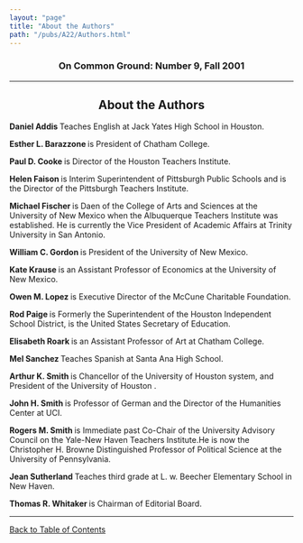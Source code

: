 ```yaml
---
layout: "page"
title: "About the Authors"
path: "/pubs/A22/Authors.html"
---
```

<main>
<h3 align="CENTER">On Common Ground: Number 9, Fall 2001</h3>
<hr/>
<h2 align="CENTER">About the Authors</h2>
<p><b>Daniel Addis  </b> Teaches English at Jack Yates High School in Houston.</p>
<p><b>Esther L. Barazzone  </b>  is President of Chatham College.</p>
<p><b>Paul D. Cooke  </b> is Director of the Houston Teachers Institute.</p>
<p><b>Helen Faison  </b> is Interim Superintendent of Pittsburgh Public Schools and is the Director of the Pittsburgh Teachers Institute.</p>
<p><b>Michael Fischer  </b> is Daen of the College of Arts and Sciences at the University of New Mexico when the Albuquerque Teachers Institute was established. He is currently the Vice President of Academic Affairs at Trinity University in San Antonio.</p>
<p><b>William C. Gordon  </b>is President of the University of New Mexico.
</p><p><b>Kate Krause  </b> is an Assistant Professor of Economics at the University of New Mexico.</p>
<p><b>Owen M. Lopez  </b> is Executive Director of the McCune Charitable Foundation.</p>
<p><b>Rod Paige  </b>  is Formerly the Superintendent of the Houston Independent School District, is the United States Secretary of Education.</p>
<p><b>Elisabeth Roark  </b>is an Assistant Professor of Art at Chatham College.</p>
<p><b>Mel Sanchez  </b> Teaches Spanish at Santa Ana High School.</p>
<p><b>Arthur K. Smith  </b> is Chancellor of the University of Houston system, and President of the University of Houston .</p>
<p><b>John H. Smith  </b> is Professor of German and the Director of the Humanities Center at UCI.  </p>
<p><b>Rogers M. Smith  </b> is Immediate past Co-Chair of the University Advisory Council on the Yale-New Haven Teachers Institute.He is now the Christopher H. Browne Distinguished Professor of Political Science at the University of Pennsylvania. </p>
<p><b>Jean Sutherland  </b> Teaches third grade at L. w. Beecher Elementary School in New Haven.</p>
<p><b>Thomas R. Whitaker  </b>  is Chairman of Editorial Board.</p>
<hr/>
<p><a href=".\">Back to Table of Contents</a></p>
</main>